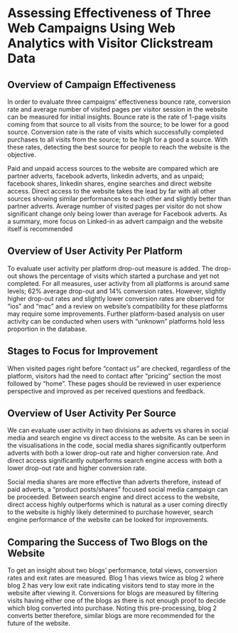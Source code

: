 # Assessing Effectiveness of Three Web Campaigns Using Web Analytics with Visitor Clickstream Data
## Overview of Campaign Effectiveness
In order to evaluate three campaigns’ effectiveness bounce rate, conversion rate and average number of visited pages per visitor session in the website can be measured for initial insights.
Bounce rate is the rate of 1-page visits coming from that source to all visits from the source; to be lower for a good source. Conversion rate is the rate of visits which successfully completed purchases to all visits from the source; to be high for a good a source.
With these rates, detecting the best source for people to reach the website is the objective.

Paid and unpaid access sources to the website are compared which are partner adverts, facebook adverts, linkedin adverts, and as unpaid; facebook shares, linkedin shares, engine searches and direct website access.
Direct access to the website takes the lead by far with all other sources showing similar performances to each other and slightly better than partner adverts. Average number of visited pages per visitor do not show significant change only being lower than average for Facebook adverts. As a summary, more focus on Linked-in as advert campaign and the website itself is recommended
## Overview of User Activity Per Platform
To evaluate user activity per platform drop-out measure is added. The drop-out shows the percentage of visits which started a purchase and yet not completed. For all measures, user activity from all platforms is around same levels; 62% average drop-out and 14% conversion rates. However, slightly higher drop-out rates and slightly lower conversion rates are observed for “ios” and “mac” and a review on website’s compatibility for these platforms may require some improvements. Further platform-based analysis on user activity can be conducted when users with “unknown” platforms hold less proportion in the database.
## Stages to Focus for Improvement
When visited pages right before “contact us” are checked, regardless of the platform, visitors had the need to contact after “pricing” section the most followed by “home”. These pages should be reviewed in user experience perspective and improved as per received questions and feedback.
## Overview of User Activity Per Source
We can evaluate user activity in two divisions as adverts vs shares in
social media and search engine vs direct access to the website. As can be seen in the visualisations in the code,
social media shares significantly outperform
adverts with both a lower drop-out rate and higher
conversion rate. And direct access significantly outperforms search
engine access with both a lower drop-out rate and
higher conversion rate.

Social media shares are more effective than adverts therefore, instead of paid adverts, a “product posts/shares”
focused social media campaign can be proceeded. Between search engine and direct access to the website, direct
access highly outperforms which is natural as a user coming directly to the website is highly likely determined to
purchase however, search engine performance of the website can be looked for improvements.
## Comparing the Success of Two Blogs on the Website
To get an insight about two blogs’ performance, total views, conversion rates and exit
rates are measured. Blog 1 has views twice as blog 2 where blog 2 has very low exit rate indicating visitors tend to
stay more in the website after viewing it. Conversions for blogs are measured by filtering visits having either one of
the blogs as there is not enough proof to decide which blog converted into purchase. Noting this pre-processing, blog
2 converts better therefore, similar blogs are more recommended for the future of the website.
